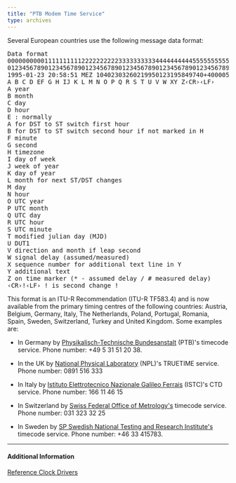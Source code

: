 ```yaml
---
title: "PTB Modem Time Service"
type: archives
---
```


Several European countries use the following message data format:

<pre>Data format  
0000000000111111111122222222223333333333444444444455555555556666666666777777777 7
0123456789012345678901234567890123456789012345678901234567890123456789012345678 9
1995-01-23 20:58:51 MEZ 10402303260219950123195849740+40000500 *
A B C D EF G H IJ K L M N O P Q R S T U V W XY Z&lsaquo;CR&rsaquo;&lsaquo;LF&rsaquo;
A year
B month
C day
D hour
E : normally
A for DST to ST switch first hour
B for DST to ST switch second hour if not marked in H
F minute
G second
H timezone
I day of week
J week of year
K day of year
L month for next ST/DST changes
M day
N hour
O UTC year
P UTC month
Q UTC day
R UTC hour
S UTC minute
T modified julian day (MJD)
U DUT1
V direction and month if leap second
W signal delay (assumed/measured)
X sequence number for additional text line in Y
Y additional text
Z on time marker (* - assumed delay / # measured delay)
&lsaquo;CR&rsaquo;!&lsaquo;LF&rsaquo; ! is second change !
</pre>

This format is an ITU-R Recommendation (ITU-R TF583.4) and is now available from the primary timing centres of the following countries: Austria, Belgium, Germany, Italy, The Netherlands, Poland, Portugal, Romania, Spain, Sweden, Switzerland, Turkey and United Kingdom. Some examples are:

*   In Germany by [Physikalisch-Technische Bundesanstalt](https://www.ptb.de/cms/en.html) (PTB)'s timecode service. Phone number: +49 5 31 51 20 38.

*   In the UK by [National Physical Laboratory](https://www.npl.co.uk) (NPL)'s TRUETIME service. Phone number: 0891 516 333

*   In Italy by [Istituto Elettrotecnico Nazionale Galileo Ferrais](https://www.istc.int/en/institute/14163) (ISTC)'s CTD service. Phone number: 166 11 46 15

*   In Switzerland by [Swiss Federal Office of Metrology's](https://www.metas.ch/metas/en/home.html) timecode service. Phone number: 031 323 32 25

*   In Sweden by [SP Swedish National Testing and Research Institute's](https://www.ri.se/en/what-we-do/expertises/national-laboratory-for-time-and-frequency) timecode service. Phone number: +46 33 415783.

* * *

#### Additional Information

[Reference Clock Drivers](/documentation/4.2.8-series/refclock/)